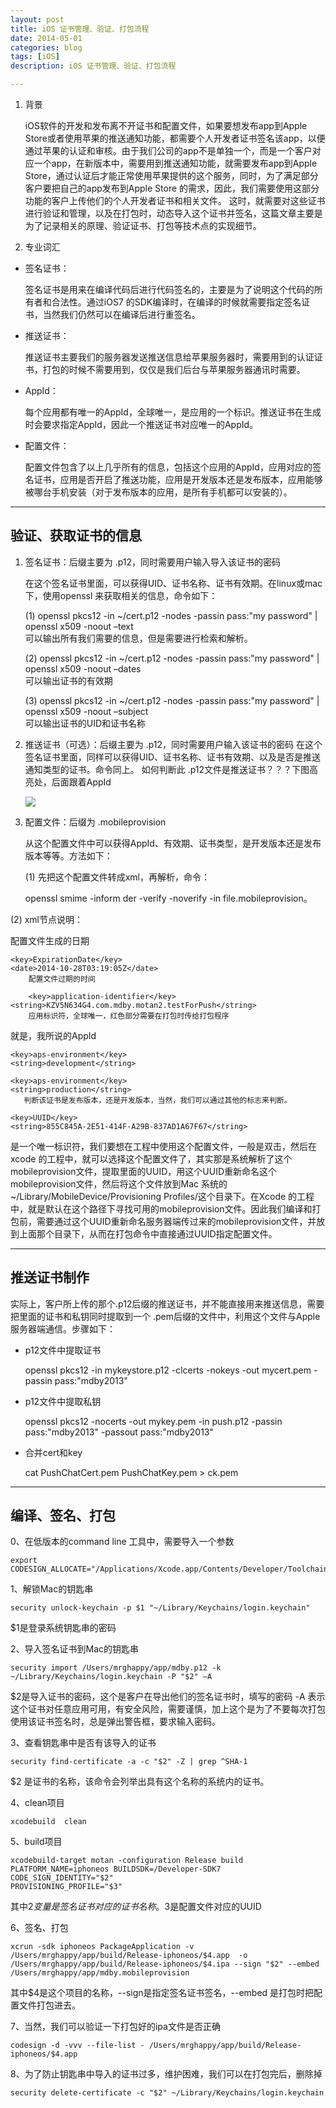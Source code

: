 ```yaml
---
layout: post
title: iOS 证书管理、验证、打包流程
date: 2014-05-01
categories: blog
tags: [iOS]
description: iOS 证书管理、验证、打包流程

---
```


1.  背景
    
    iOS软件的开发和发布离不开证书和配置文件，如果要想发布app到Apple Store或者使用苹果的推送通知功能，都需要个人开发者证书签名该app，以便通过苹果的认证和审核。由于我们公司的app不是单独一个，而是一个客户对应一个app，在新版本中，需要用到推送通知功能，就需要发布app到Apple Store，通过认证后才能正常使用苹果提供的这个服务，同时，为了满足部分客户要把自己的app发布到Apple Store 的需求，因此，我们需要使用这部分功能的客户上传他们的个人开发者证书和相关文件。 这时，就需要对这些证书进行验证和管理，以及在打包时，动态导入这个证书并签名，这篇文章主要是为了记录相关的原理、验证证书、打包等技术点的实现细节。

2.  专业词汇

*   签名证书：
    
    签名证书是用来在编译代码后进行代码签名的，主要是为了说明这个代码的所有者和合法性。通过iOS7 的SDK编译时，在编译的时候就需要指定签名证书，当然我们仍然可以在编译后进行重签名。

*   推送证书：
    
    推送证书主要我们的服务器发送推送信息给苹果服务器时，需要用到的认证证书，打包的时候不需要用到，仅仅是我们后台与苹果服务器通讯时需要。

*   AppId：
    
    每个应用都有唯一的AppId，全球唯一，是应用的一个标识。推送证书在生成时会要求指定AppId，因此一个推送证书对应唯一的AppId。

*   配置文件：
    
    配置文件包含了以上几乎所有的信息，包括这个应用的AppId，应用对应的签名证书，应用是否开启了推送功能，应用是开发版本还是发布版本，应用能够被哪台手机安装（对于发布版本的应用，是所有手机都可以安装的）。

* * *

## 验证、获取证书的信息

1.  签名证书：后缀主要为 .p12，同时需要用户输入导入该证书的密码
    
    在这个签名证书里面，可以获得UID、证书名称、证书有效期。在linux或mac下，使用openssl 来获取相关的信息，命令如下：
    
    (1) openssl pkcs12 -in ~/cert.p12 -nodes -passin pass:"my password" | openssl x509 -noout –text  
    可以输出所有我们需要的信息，但是需要进行检索和解析。
    
    (2) openssl pkcs12 -in ~/cert.p12 -nodes -passin pass:"my password" | openssl x509 -noout –dates  
    可以输出证书的有效期
    
    (3) openssl pkcs12 -in ~/cert.p12 -nodes -passin pass:"my password" | openssl x509 -noout –subject  
    可以输出证书的UID和证书名称

2.  推送证书（可选）：后缀主要为 .p12，同时需要用户输入该证书的密码 在这个签名证书里面，同样可以获得UID、证书名称、证书有效期、以及是否是推送通知类型的证书。命令同上。 如何判断此 .p12文件是推送证书？？？下图高亮处，后面跟着AppId
    
    ![][1]

3.  配置文件：后缀为 .mobileprovision
    
    从这个配置文件中可以获得AppId、有效期、证书类型，是开发版本还是发布版本等等。方法如下：
    
    (1) 先把这个配置文件转成xml，再解析，命令：
    
    openssl smime -inform der -verify -noverify -in file.mobileprovision。

(2) xml节点说明：

配置文件生成的日期

    <key>ExpirationDate</key>
    <date>2014-10-28T03:19:05Z</date>
        配置文件过期的时间
    
        <key>application-identifier</key>
    <string>KZV5N634G4.com.mdby.motan2.testForPush</string>
        应用标识符，全球唯一，红色部分需要在打包时传给打包程序
    

就是，我所说的AppId

    <key>aps-environment</key>
    <string>development</string>
    
    <key>aps-environment</key>
    <string>production</string>
       判断该证书是发布版本，还是开发版本，当然，我们可以通过其他的标志来判断。
    
    <key>UUID</key>
    <string>855C845A-2E51-414F-A29B-837AD1A67F67</string>
    

是一个唯一标识符，我们要想在工程中使用这个配置文件，一般是双击，然后在xcode 的工程中，就可以选择这个配置文件了，其实那是系统解析了这个mobileprovision文件，提取里面的UUID，用这个UUID重新命名这个mobileprovision文件，然后将这个文件放到Mac 系统的~/Library/MobileDevice/Provisioning Profiles/这个目录下。在Xcode 的工程中，就是默认在这个路径下寻找可用的mobileprovision文件。因此我们编译和打包前，需要通过这个UUID重新命名服务器端传过来的mobileprovision文件，并放到上面那个目录下，从而在打包命令中直接通过UUID指定配置文件。

* * *

## 推送证书制作

实际上，客户所上传的那个.p12后缀的推送证书，并不能直接用来推送信息，需要把里面的证书和私钥同时提取到一个 .pem后缀的文件中，利用这个文件与Apple 服务器端通信。步骤如下：

*   p12文件中提取证书
    
    openssl pkcs12 -in mykeystore.p12 -clcerts -nokeys -out mycert.pem -passin pass:"mdby2013"

*   p12文件中提取私钥
    
    openssl pkcs12 -nocerts -out mykey.pem -in push.p12 -passin pass:"mdby2013" -passout pass:"mdby2013"

*   合并cert和key
    
    cat PushChatCert.pem PushChatKey.pem > ck.pem

* * *

## 编译、签名、打包

0、在低版本的command line 工具中，需要导入一个参数

    export CODESIGN_ALLOCATE="/Applications/Xcode.app/Contents/Developer/Toolchains/XcodeDefault.xctoolchain/usr/bin/codesign_allocate"
    

1、解锁Mac的钥匙串

    security unlock-keychain -p $1 "~/Library/Keychains/login.keychain"
    

$1是登录系统钥匙串的密码

2、导入签名证书到Mac的钥匙串

    security import /Users/mrghappy/app/mdby.p12 -k ~/Library/Keychains/login.keychain -P "$2" –A
    

$2是导入证书的密码，这个是客户在导出他们的签名证书时，填写的密码 -A 表示这个证书对任意应用可用，有安全风险，需要谨慎，加上这个是为了不要每次打包使用该证书签名时，总是弹出警告框，要求输入密码。

3、查看钥匙串中是否有该导入的证书

    security find-certificate -a -c "$2" -Z | grep ^SHA-1
    

$2 是证书的名称，该命令会列举出具有这个名称的系统内的证书。

4、clean项目

    xcodebuild  clean
    

5、build项目

    xcodebuild-target motan -configuration Release build PLATFORM_NAME=iphoneos BUILDSDK=/Developer-SDK7
    CODE_SIGN_IDENTITY="$2"  
    PROVISIONING_PROFILE="$3"
    

其中$2变量是签名证书对应的证书名称。$3是配置文件对应的UUID

6、签名、打包

    xcrun -sdk iphoneos PackageApplication -v  /Users/mrghappy/app/build/Release-iphoneos/$4.app  -o  /Users/mrghappy/app/build/Release-iphoneos/$4.ipa --sign "$2" --embed /Users/mrghappy/app/mdby.mobileprovision
    

其中$4是这个项目的名称，--sign是指定签名证书签名，--embed 是打包时把配置文件打包进去。

7、当然，我们可以验证一下打包好的ipa文件是否正确

    codesign -d -vvv --file-list - /Users/mrghappy/app/build/Release-iphoneos/$4.app
    

8、为了防止钥匙串中导入的证书过多，维护困难，我们可以在打包完后，删除掉

    security delete-certificate -c "$2" ~/Library/Keychains/login.keychain

 [1]: /assets/images/2014/05-01-1.png